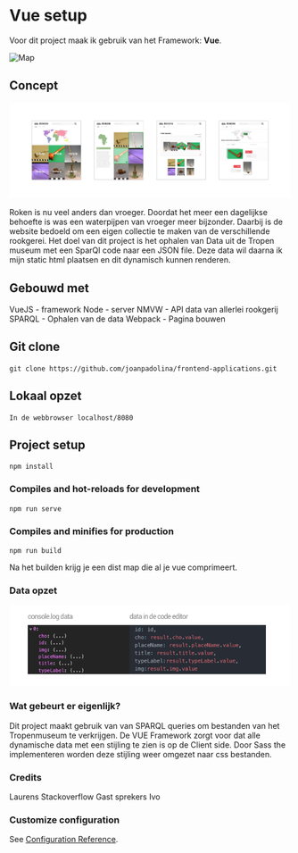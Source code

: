 # Vue setup

Voor dit project maak ik gebruik van het Framework: **Vue**.

![Map](https://github.com/joanpadolina/frontend-applications/blob/master/wiki-image/mapview.gif)

## Concept

![concept](https://github.com/joanpadolina/frontend-applications/blob/master/wiki-image/conceptJoan.png)

Roken is nu veel anders dan vroeger. Doordat het meer een dagelijkse behoefte is was een waterpijpen van vroeger meer bijzonder. Daarbij is de website bedoeld om een eigen collectie te maken van de verschillende rookgerei.
Het doel van dit project is het ophalen van Data uit de Tropen museum met een SparQl code naar een JSON file. Deze data wil daarna ik mijn static html plaatsen en dit dynamisch kunnen renderen. 

## Gebouwd met

VueJS - framework
Node  - server
NMVW - API data van allerlei rookgerij
SPARQL - Ophalen van de data
Webpack - Pagina bouwen

## Git clone
```
git clone https://github.com/joanpadolina/frontend-applications.git
```
## Lokaal opzet
```
In de webbrowser localhost/8080
```
## Project setup
```
npm install
```

### Compiles and hot-reloads for development
```
npm run serve
```

### Compiles and minifies for production
```
npm run build
```
Na het builden krijg je een dist map die al je vue comprimeert.

### Data opzet

![data](https://github.com/joanpadolina/frontend-applications/blob/master/wiki-image/data.png)

### Wat gebeurt er eigenlijk?

Dit project maakt gebruik van van SPARQL queries om bestanden van het Tropenmuseum te verkrijgen.
De VUE Framework zorgt voor dat alle dynamische data met een stijling te zien is op de Client side.
Door Sass the implementeren worden deze stijling weer omgezet naar css bestanden.


### Credits

Laurens
Stackoverflow
Gast sprekers
Ivo

### Customize configuration
See [Configuration Reference](https://cli.vuejs.org/config/).
